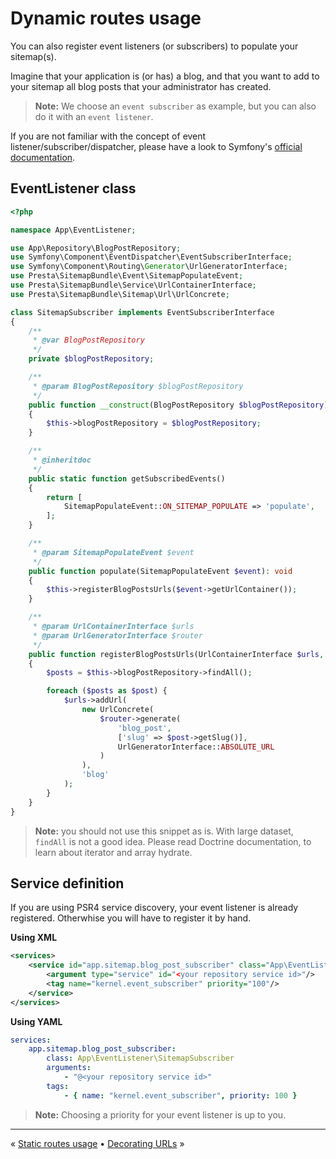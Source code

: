 # Dynamic routes usage


You can also register event listeners (or subscribers) to populate your sitemap(s).

Imagine that your application is (or has) a blog, and that you want to add to your sitemap
all blog posts that your administrator has created.

> **Note:** We choose an `event subscriber` as example, but you can also do it with an `event listener`.

If you are not familiar with the concept of event listener/subscriber/dispatcher, 
please have a look to Symfony's [official documentation](http://symfony.com/doc/current/event_dispatcher.html).


## EventListener class

```php
<?php

namespace App\EventListener;

use App\Repository\BlogPostRepository;
use Symfony\Component\EventDispatcher\EventSubscriberInterface;
use Symfony\Component\Routing\Generator\UrlGeneratorInterface;
use Presta\SitemapBundle\Event\SitemapPopulateEvent;
use Presta\SitemapBundle\Service\UrlContainerInterface;
use Presta\SitemapBundle\Sitemap\Url\UrlConcrete;

class SitemapSubscriber implements EventSubscriberInterface
{
    /**
     * @var BlogPostRepository
     */
    private $blogPostRepository;

    /**
     * @param BlogPostRepository $blogPostRepository
     */
    public function __construct(BlogPostRepository $blogPostRepository)
    {
        $this->blogPostRepository = $blogPostRepository;
    }

    /**
     * @inheritdoc
     */
    public static function getSubscribedEvents()
    {
        return [
            SitemapPopulateEvent::ON_SITEMAP_POPULATE => 'populate',
        ];
    }

    /**
     * @param SitemapPopulateEvent $event
     */
    public function populate(SitemapPopulateEvent $event): void
    {
        $this->registerBlogPostsUrls($event->getUrlContainer());
    }

    /**
     * @param UrlContainerInterface $urls
     * @param UrlGeneratorInterface $router
     */
    public function registerBlogPostsUrls(UrlContainerInterface $urls, UrlGeneratorInterface $router): void
    {
        $posts = $this->blogPostRepository->findAll();

        foreach ($posts as $post) {
            $urls->addUrl(
                new UrlConcrete(
                    $router->generate(
                        'blog_post',
                        ['slug' => $post->getSlug()],
                        UrlGeneratorInterface::ABSOLUTE_URL
                    )
                ),
                'blog'
            );
        }
    }
}
```

> **Note:** you should not use this snippet as is. With large dataset, `findAll` is not a good idea. 
>            Please read Doctrine documentation, to learn about iterator and array hydrate.


## Service definition

If you are using PSR4 service discovery, your event listener is already registered.
Otherwhise you will have to register it by hand.


**Using XML**

```xml
<services>
    <service id="app.sitemap.blog_post_subscriber" class="App\EventListener\SitemapSubscriber">
        <argument type="service" id="<your repository service id>"/>
        <tag name="kernel.event_subscriber" priority="100"/>
    </service>
</services>
```

**Using YAML**

```yaml
services:
    app.sitemap.blog_post_subscriber:
        class: App\EventListener\SitemapSubscriber
        arguments:
            - "@<your repository service id>"
        tags:
            - { name: "kernel.event_subscriber", priority: 100 }
```

> **Note:** Choosing a priority for your event listener is up to you.


---

« [Static routes usage](3-static-routes-usage.md) • [Decorating URLs](5-decorating-urls.md) »
